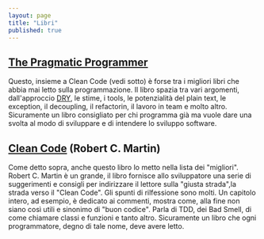 ```yaml
---
layout: page
title: "Libri"
published: true
---
```

## [The Pragmatic Programmer](http://www.amazon.com/Clean-Code-Handbook-Software-Craftsmanship/dp/0132350882)
Questo, insieme a Clean Code (vedi sotto) è forse tra i migliori libri che abbia mai letto sulla programmazione. Il libro spazia tra vari argomenti, dall'approccio [DRY](http://en.wikipedia.org/wiki/Don't_repeat_yourself), le stime, i tools, le potenzialità del plain text, le exception, il decoupling, il refactorin, il lavoro in team e molto altro. Sicuramente un libro consigliato per chi programma già ma vuole dare una svolta al modo di sviluppare e di intendere lo sviluppo software.

## [Clean Code](http://www.amazon.it/Pragmatic-Programmer-Journeyman-Master/dp/020161622X) (Robert C. Martin)
Come detto sopra, anche questo libro lo metto nella lista dei "migliori". Robert C. Martin è un grande, il libro fornisce allo sviluppatore una serie di suggerimenti e consigli per indirizzare il lettore sulla "giusta strada",la strada verso il "Clean Code". Gli spunti di rilfessione sono molti. Un capitolo intero, ad esempio, è dedicato ai commenti, mostra come, alla fine non siano così utili e sinonimo di "buon codice". Parla di TDD, dei Bad Smell, di come chiamare classi e funzioni e tanto altro. Sicuramente un libro che ogni programmatore, degno di tale nome, deve avere letto.
